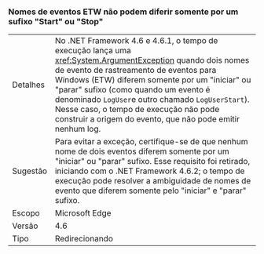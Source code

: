 ### <a name="etw-event-names-cannot-differ-only-by-a-start-or-stop-suffix"></a>Nomes de eventos ETW não podem diferir somente por um sufixo "Start" ou "Stop"

|   |   |
|---|---|
|Detalhes|No .NET Framework 4.6 e 4.6.1, o tempo de execução lança uma <xref:System.ArgumentException> quando dois nomes de evento de rastreamento de eventos para Windows (ETW) diferem somente por um &quot;iniciar&quot; ou &quot;parar&quot; sufixo (como quando um evento é denominado <code>LogUser</code>e outro chamado <code>LogUserStart</code>). Nesse caso, o tempo de execução não pode construir a origem do evento, que não pode emitir nenhum log.|
|Sugestão|Para evitar a exceção, certifique-se de que nenhum nome de dois eventos diferem somente por um &quot;iniciar&quot; ou &quot;parar&quot; sufixo. Esse requisito foi retirado, iniciando com o .NET Framework 4.6.2; o tempo de execução pode resolver a ambiguidade de nomes de evento que diferem somente pelo &quot;iniciar&quot; e &quot;parar&quot; sufixo.|
|Escopo|Microsoft Edge|
|Versão|4.6|
|Tipo|Redirecionando|

